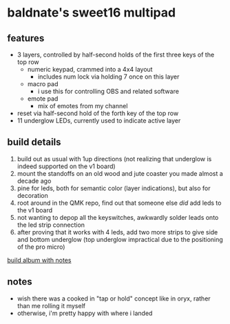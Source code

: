 # baldnate's sweet16 multipad

## features

- 3 layers, controlled by half-second holds of the first three keys of the top row
  - numeric keypad, crammed into a 4x4 layout
    - includes num lock via holding 7 once on this layer
  - macro pad
    - i use this for controlling OBS and related software
  - emote pad
    - mix of emotes from my channel
- reset via half-second hold of the forth key of the top row
- 11 underglow LEDs, currently used to indicate active layer

## build details

1. build out as usual with 1up directions (not realizing that underglow is indeed supported on the v1 board)
1. mount the standoffs on an old wood and jute coaster you made almost a decade ago
1. pine for leds, both for semantic color (layer indications), but also for decoration
1. root around in the QMK repo, find out that someone else _did_ add leds to the v1 board
1. not wanting to depop all the keyswitches, awkwardly solder leads onto the led strip connection
1. after proving that it works with 4 leds, add two more strips to give side and bottom underglow (top underglow impractical due to the positioning of the pro micro)

[build album with notes](https://imgur.com/a/PAtFrHK)

## notes

- wish there was a cooked in "tap or hold" concept like in oryx, rather than me rolling it myself
- otherwise, i'm pretty happy with where i landed